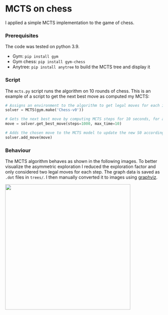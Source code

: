 # MCTS on chess
I applied a simple MCTS implementation to the game of chess.

### Prerequisites
The code was tested on python 3.9.
* Gym: `pip install gym`  
* Gym chess: `pip install gym-chess`
* Anytree: `pip install anytree` to build the MCTS tree and display it

### Script
The `mcts.py` script runs the algorithm on 10 rounds of chess. 
This is an example of a script to get the next best move as computed my MCTS:

```python
# Assigns an environment to the algorithm to get legal moves for each iteration
solver = MCTS(gym.make('Chess-v0'))

# Gets the next best move by computing MCTS steps for 10 seconds, for a max of 1000 steps
move = solver.get_best_move(steps=1000, max_time=10)

# Adds the chosen move to the MCTS model to update the new S0 accordingly
solver.add_move(move)
```

### Behaviour
The MCTS algorithm behaves as shown in the following images. 
To better visualize the asymmetric exploration I reduced the exploration factor and only considered two legal moves for each step.
The graph data is saved as `.dot` files in `trees/`. I then manually converted it to images using [graphviz](https://graphviz.org/).

<img src="https://user-images.githubusercontent.com/48620867/149146716-bb85d702-18c2-40a8-9e99-d31bf4082d87.gif" height="400"/>

